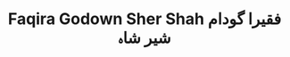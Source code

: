 ---
title: "Faqira Godown Sher Shah فقیرا گودام شیر شاہ"
url: /karachi/faqira-godown-sher-shah-fqyr-gwdm-shyr-shh/
shop: wholesale
---